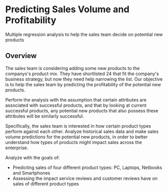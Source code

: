 # Predicting Sales Volume and Profitability
Multiple regression analysis to help the sales team decide on potential new products

## Overview
The sales team is considering adding some new products to the companys's product mix. They have shortlisted 24 that fit the company's business strategy, but now they need help narrowing the list. Our objective is to help the sales team by predicting the profitability of the potential new products.

Perform the analysis with the assumption that certain attributes are associated with successful products, and that by looking at current successful products, any potential new products that also possess these attributes will be similarly successful.

Specifically, the sales team is interested in how certain product types perform against each other. Analyze historical sales data and make sales volume predictions for the potential new products, in order to better understand how types of products might impact sales across the enterprise.

Analyze with the goals of:
- Predicting sales of four different product types: PC, Laptops, Netbooks and Smartphones 
- Assessing the impact service reviews and customer reviews have on sales of different product types
